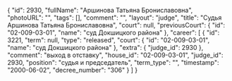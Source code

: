 {
    "id": 2930,
    "fullName": "Аршинова Татьяна Брониславовна",
    "photoURL": "",
    "tags": [],
    "comment": "",
    "layout": "judge",
    "title": "Судья Аршинова Татьяна Брониславовна",
    "court": null,
    "previousCourt": {
        "id": "02-009-03-01",
        "name": "суд Докшицкого района"
    },
    "career": [
        {
            "id": 3221,
            "term": null,
            "type": "released",
            "court": {
                "id": "02-009-03-01",
                "name": "суд Докшицкого района"
            },
            "extra": {
                "judge_id": 2930
            },
            "comment": "выход в отставку",
            "house_id": "02-009-03-01",
            "judge_id": 2930,
            "position": "судья и председатель",
            "term_type": "",
            "timestamp": "2000-06-02",
            "decree_number": "306"
        }
    ]
}